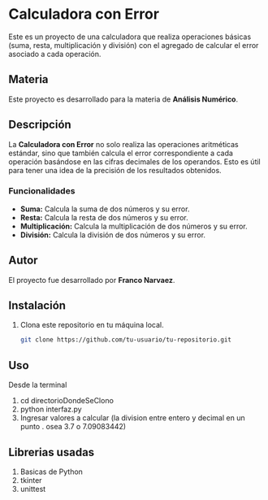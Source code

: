 # Calculadora con Error

Este es un proyecto de una calculadora que realiza operaciones básicas (suma, resta, multiplicación y división) con el agregado de calcular el error asociado a cada operación.

## Materia

Este proyecto es desarrollado para la materia de **Análisis Numérico**.

## Descripción

La **Calculadora con Error** no solo realiza las operaciones aritméticas estándar, sino que también calcula el error correspondiente a cada operación basándose en las cifras decimales de los operandos. Esto es útil para tener una idea de la precisión de los resultados obtenidos.

### Funcionalidades

- **Suma:** Calcula la suma de dos números y su error.
- **Resta:** Calcula la resta de dos números y su error.
- **Multiplicación:** Calcula la multiplicación de dos números y su error.
- **División:** Calcula la división de dos números y su error.

## Autor

El proyecto fue desarrollado por **Franco Narvaez**.

## Instalación

1. Clona este repositorio en tu máquina local.
   ```bash
   git clone https://github.com/tu-usuario/tu-repositorio.git

## Uso

Desde la terminal
1. cd directorioDondeSeClono
2. python interfaz.py
3. Ingresar valores a calcular (la division entre entero y decimal en un punto . osea 3.7 o 7.09083442)

## Librerias usadas

1. Basicas de Python
2. tkinter
3. unittest
